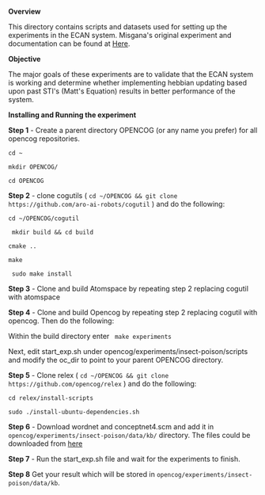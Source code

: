 **Overview**

 This directory contains scripts and datasets used for setting up the experiments in the ECAN system.
 Misgana's original experiment and documentation can be found at [Here](https://github.com/misgeatgit/opencog/tree/experiment/experiments/insect-poison).

**Objective**

 The major goals of these experiments are to validate that the ECAN system is working and determine whether implementing hebbian updating based upon past STI's (Matt's Equation) results in better performance of the system.

**Installing and Running the experiment**

**Step 1** - Create a parent directory OPENCOG (or any name you prefer) for all opencog repositories.

``` cd ~ ```

``` mkdir OPENCOG/ ```

``` cd OPENCOG ```

**Step 2** - clone cogutils ( ``` cd ~/OPENCOG && git clone https://github.com/aro-ai-robots/cogutil ``` ) and do the following:

``` cd ~/OPENCOG/cogutil ```

``` mkdir build && cd build```

``` cmake .. ```

``` make ```

``` sudo make install```

**Step 3** - Clone and build Atomspace by repeating step 2 replacing cogutil with atomspace

**Step 4** - Clone and build Opencog by repeating step 2 replacing cogutil with opencog. Then do the following:

Within the build directory enter ``` make experiments```

Next, edit start_exp.sh under opencog/experiments/insect-poison/scripts and modify the oc_dir to point to your parent OPENCOG directory.

**Step 5** - Clone relex ( ``` cd ~/OPENCOG && git clone https://github.com/opencog/relex ``` ) and do the following:
 
``` cd relex/install-scripts ```

``` sudo ./install-ubuntu-dependencies.sh ```

**Step 6** - Download wordnet and conceptnet4.scm and add it in ```opencog/experiments/insect-poison/data/kb/``` directory. The files could be downloaded from [here](https://drive.google.com/open?id=1YOhKiomJ-TkyqBTn--Wu6cEB0fDktToJ)

**Step 7** - Run the start_exp.sh file and wait for the experiments to finish.

**Step 8** Get your result which will be stored in ```opencog/experiments/insect-poison/data/kb```.
